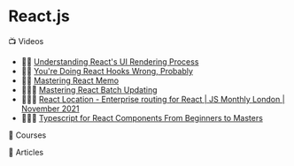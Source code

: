 # React.js

:tv: Videos
- 🌟🌟 [Understanding React's UI Rendering Process](https://www.youtube.com/watch?v=i793Qm6kv3U&list=WL&index=24)
- 🌟🌟 [You're Doing React Hooks Wrong, Probably](https://www.youtube.com/watch?v=56_OUG-0wgI)
- 🌟🌟 [Mastering React Memo](https://www.youtube.com/watch?v=DEPwA3mv_R8)
- 🌟🌟🌟 [Mastering React Batch Updating](https://www.youtube.com/watch?v=MlDTHzK1vKI&list=LL&index=1)
- 🌟🌟🌟 [React Location - Enterprise routing for React | JS Monthly London | November 2021](https://www.youtube.com/watch?v=ChdQaf0gQvg)
- 🌟🌟🌟 [Typescript for React Components From Beginners to Masters](https://www.youtube.com/watch?v=z8lDwLKthr8)


:movie_camera: Courses

:memo: Articles

